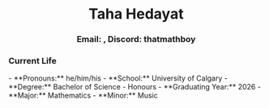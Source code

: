 <center> <h1> Taha Hedayat </h1> </center>

<center> <h3> <b> Email: </b> <taha.hedayat@ucalgary.ca>, <b> Discord:</b> thatmathboy </h3> </center>

<h3> Current Life </h3>
- **Pronouns:** he/him/his
- **School:** University of Calgary
- **Degree:** Bachelor of Science - Honours
- **Graduating Year:** 2026
- **Major:** Mathematics
- **Minor:** Music
